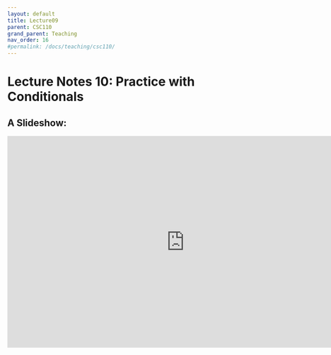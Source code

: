 ```yaml
---
layout: default
title: Lecture09
parent: CSC110
grand_parent: Teaching
nav_order: 16
#permalink: /docs/teaching/csc110/
---  
```

  

Lecture Notes 10: Practice with Conditionals
===========================================



A Slideshow:
---------------

<iframe src="https://docs.google.com/presentation/d/e/2PACX-1vTwOS7EZIpbmVru-JxPW_LEegbk7toC68Vq-MbWtMgdR-KjGtaVZjHMErJ56ZUk-oNVfwKnVoHV9gy0/embed?start=false&loop=false&delayms=60000" frameborder="0" width="800" height="479" allowfullscreen="true" mozallowfullscreen="true" webkitallowfullscreen="true"></iframe>

